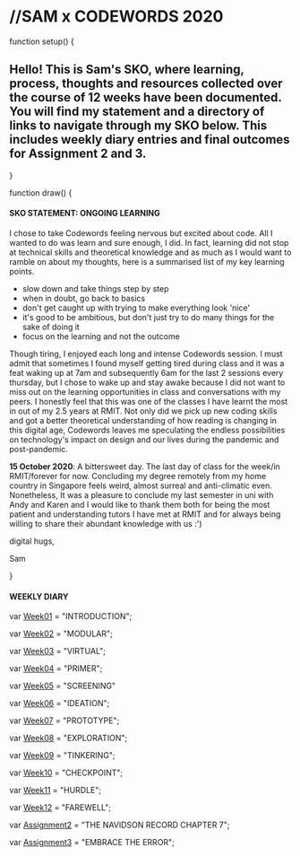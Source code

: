 # //SAM x CODEWORDS 2020

function setup() {
## Hello! This is Sam's SKO, where learning, process, thoughts and resources collected over the course of 12 weeks have been documented. You will find my statement and a directory of links to navigate through my SKO below. This includes weekly diary entries and final outcomes for Assignment 2 and 3. 
}

function draw() {
#### SKO STATEMENT: ONGOING LEARNING 

I chose to take Codewords feeling nervous but excited about code. All I wanted to do was learn and sure enough, I did. In fact, learning did not stop at technical skills and theoretical knowledge and as much as I would want to ramble on about my thoughts, here is a summarised list of my key learning points. 

- slow down and take things step by step
- when in doubt, go back to basics
- don't get caught up with trying to make everything look 'nice' 
- it's good to be ambitious, but don't just try to do many things for the sake of doing it 
- focus on the learning and not the outcome 

Though tiring, I enjoyed each long and intense Codewords session. I must admit that sometimes I found myself getting tired during class and it was a feat waking up at 7am and subsequently 6am for the last 2 sessions every thursday, but I chose to wake up and stay awake because I did not want to miss out on the learning opportunities in class and conversations with my peers. I honestly feel that this was one of the classes I have learnt the most in out of my 2.5 years at RMIT. Not only did we pick up new coding skills and got a better theoretical understanding of how reading is changing in this digital age, Codewords leaves me speculating the endless possibilities on technology's impact on design and our lives during the pandemic and post-pandemic. 

**15 October 2020**: A bittersweet day. The last day of class for the week/in RMIT/forever for now. Concluding my degree remotely from my home country in Singapore feels weird, almost surreal and anti-climatic even. Nonetheless, It was a pleasure to conclude my last semester in uni with Andy and Karen and I would like to thank them both for being the most patient and understanding tutors I have met at RMIT and for always being willing to share their abundant knowledge with us :') 

digital hugs, 

Sam 

}

#### WEEKLY DIARY

var [Week01](https://samanthangsy.github.io/codewords/Weekly%20Diary/01/) = "INTRODUCTION";

var [Week02](https://samanthangsy.github.io/codewords/Weekly%20Diary/02/) = "MODULAR";

var [Week03](https://samanthangsy.github.io/codewords/Weekly%20Diary/03/) = "VIRTUAL";

var [Week04](https://samanthangsy.github.io/codewords/Weekly%20Diary/04/) = "PRIMER";

var [Week05](https://samanthangsy.github.io/codewords/Weekly%20Diary/05/) = "SCREENING"

var [Week06](https://samanthangsy.github.io/codewords/Weekly%20Diary/06/) = "IDEATION"; 

var [Week07](https://samanthangsy.github.io/codewords/Weekly%20Diary/07/) = "PROTOTYPE";

var [Week08](https://samanthangsy.github.io/codewords/Weekly%20Diary/08/) = "EXPLORATION";

var [Week09](https://samanthangsy.github.io/codewords/Weekly%20Diary/09/) = "TINKERING";

var [Week10](https://samanthangsy.github.io/codewords/Weekly%20Diary/10/) = "CHECKPOINT";

var [Week11](https://samanthangsy.github.io/codewords/Weekly%20Diary/11/) = "HURDLE";

var [Week12](https://samanthangsy.github.io/codewords/Weekly%20Diary/12/) = "FAREWELL";

var [Assignment2](https://www.youtube.com/watch?v=leyVlwvDqNM&feature=youtu.be) = "THE NAVIDSON RECORD CHAPTER 7";

var [Assignment3](https://samanthangsy.github.io/codewords/Final/) = "EMBRACE THE ERROR";


